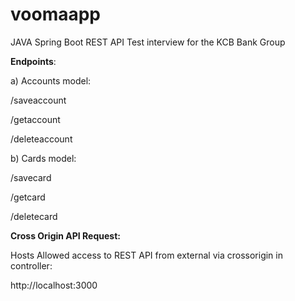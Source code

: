# voomaapp

JAVA Spring Boot REST API Test interview for the KCB Bank Group


<b>Endpoints</b>:

a) Accounts model:

   /saveaccount
   
   /getaccount
   
   /deleteaccount

b) Cards model:

   /savecard
   
   /getcard
   
   /deletecard


<b>Cross Origin API Request:</b>

   Hosts Allowed access to REST API from external via crossorigin in controller:

   http://localhost:3000

